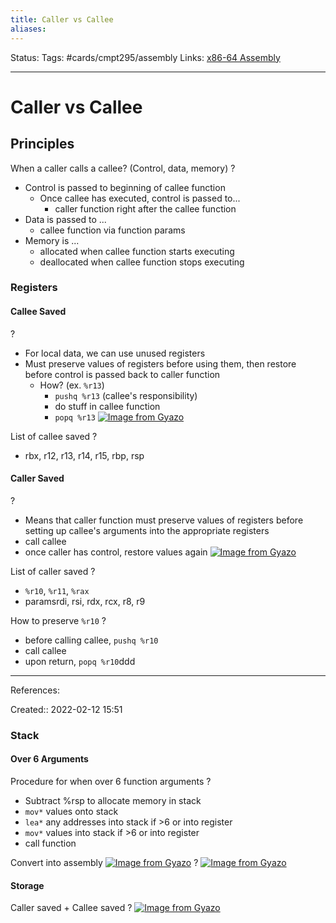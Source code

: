 ```yaml
---
title: Caller vs Callee
aliases:
---
```

Status:
Tags: #cards/cmpt295/assembly
Links: [x86-64 Assembly](out/x86-64-assembly.md)
___

# Caller vs Callee

## Principles
When a caller calls a callee? (Control, data, memory)
?
- Control is passed to beginning of callee function
	- Once callee has executed, control is passed to...
		- caller function right after the callee function
- Data is passed to ...
	- callee function via function params
- Memory is ...
	- allocated when callee function starts executing
	- deallocated when callee function stops executing
<!--SR:!2022-03-31,10,170-->


### Registers

#### Callee Saved
?
- For local data, we can use unused registers
- Must preserve values of registers before using them, then restore before control is passed back to caller function
	- How? (ex. `%r13`)
		- `pushq %r13` (callee's responsibility)
		- do stuff in callee function
		- `popq %r13`
[![Image from Gyazo](https://i.gyazo.com/5e4e32ee8cc65d6afb7e0f85bc1a4216.png)](https://gyazo.com/5e4e32ee8cc65d6afb7e0f85bc1a4216)
<!--SR:!2022-03-27,6,150-->

List of callee saved
?
- rbx, r12, r13, r14, r15, rbp, rsp
<!--SR:!2022-03-26,5,150-->



#### Caller Saved
?
- Means that caller function must preserve values of registers before setting up callee's arguments into the appropriate registers
- call callee
- once caller has control, restore values again
[![Image from Gyazo](https://i.gyazo.com/452f08e730d0427596d32389418ae332.png)](https://gyazo.com/452f08e730d0427596d32389418ae332)
<!--SR:!2022-03-31,10,170-->

List of caller saved
?
- `%r10`, `%r11`, `%rax`
- paramsrdi, rsi, rdx, rcx, r8, r9
<!--SR:!2022-03-22,1,130-->

How to preserve `%r10`
?
- before calling callee, `pushq %r10`
- call callee
- upon return, `popq %r10`ddd
___
References:
<!--SR:!2022-03-27,6,150-->

Created:: 2022-02-12 15:51

### Stack
#### Over 6 Arguments
Procedure for when over 6 function arguments
?
- Subtract %rsp to allocate memory in stack
- `mov*` values onto stack
- `lea*` any addresses into stack if >6 or into register
- `mov*` values into stack if >6 or into register
- call function
<!--SR:!2022-03-24,3,130-->

Convert into assembly
[![Image from Gyazo](https://i.gyazo.com/f737dd1e7d91599fe21fe45182fb5d8d.png)](https://gyazo.com/f737dd1e7d91599fe21fe45182fb5d8d)
?
[![Image from Gyazo](https://i.gyazo.com/1f1b7e42005750d4514774acee57fe86.png)](https://gyazo.com/1f1b7e42005750d4514774acee57fe86)
<!--SR:!2022-03-22,1,130-->

#### Storage
Caller saved + Callee saved
?
[![Image from Gyazo](https://i.gyazo.com/0c20f3dda7280aa28560bc73b464e758.png)](https://gyazo.com/0c20f3dda7280aa28560bc73b464e758)
<!--SR:!2022-03-28,7,150-->